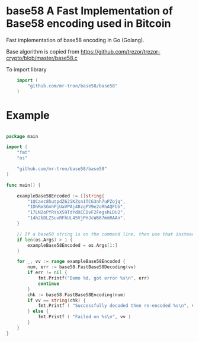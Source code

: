 # base58 A Fast Implementation of Base58 encoding used in Bitcoin

Fast implementation of base58 encoding in Go (Golang). 

Base algorithm is copied from https://github.com/trezor/trezor-crypto/blob/master/base58.c

To import library

```go
	import (
		"github.com/mr-tron/base58/base58"
	)
```

# Example

```go

package main

import (
	"fmt"
	"os"

	"github.com/mr-tron/base58/base58"
)

func main() {

	exampleBase58Encoded := []string{
		"1QCaxc8hutpdZ62iKZsn1TCG3nh7uPZojq",
		"1DhRmSGnhPjUaVPAj48zgPV9e2oRhAQFUb",
		"17LN2oPYRYsXS9TdYdXCCDvF2FegshLDU2",
		"14h2bDLZSuvRFhUL45VjPHJcW667mmRAAn",
	}

	// If a base58 string is on the command line, then use that instead of the 4 exampels above.
	if len(os.Args) > 1 {
		exampleBase58Encoded = os.Args[1:]
	}

	for _, vv := range exampleBase58Encoded {
		num, err := base58.FastBase58Decoding(vv)
		if err != nil {
			fmt.Printf("Demo %d, got error %s\n", err)
			continue
		}
		chk := base58.FastBase58Encoding(num)
		if vv == string(chk) {
			fmt.Printf ( "Successfully decoded then re-encoded %s\n", vv )
		} else {
			fmt.Printf ( "Failed on %s\n", vv )
		}
	}
}

```
